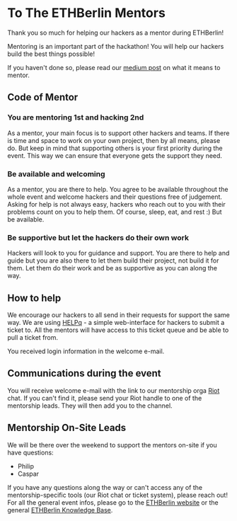 # To The ETHBerlin Mentors

Thank you so much for helping our hackers as a mentor during ETHBerlin!

Mentoring is an important part of the hackathon! You will help our hackers build the best things possible!

If you haven't done so, please read our [medium post](https://medium.com/ethberlin/so-you-think-you-can-mentor-280648923a0f) on what it means to mentor.

## Code of Mentor

### You are mentoring 1st and hacking 2nd

As a mentor, your main focus is to support other hackers and teams. If there is time and space to work on your own project, then by all means, please do. But keep in mind that supporting others is your first priority during the event. This way we can ensure that everyone gets the support they need.

### Be available and welcoming

As a mentor, you are there to help. You agree to be available throughout the whole event and welcome hackers and their questions free of judgement. Asking for help is not always easy, hackers who reach out to you with their problems count on you to help them. Of course, sleep, eat, and rest :) But be available.

### Be supportive but let the hackers do their own work

Hackers will look to you for guidance and support. You are there to help and guide but you are also there to let them build their project, not build it for them. Let them do their work and be as supportive as you can along the way.

## How to help

<!-- TODO: Investigate and research. Phillip -->

We encourage our hackers to all send in their requests for support the same way. We are using [HELPq](http://ehz.io/HELPq-data/) - a simple web-interface for hackers to submit a ticket to. All the mentors will have access to this ticket queue and be able to pull a ticket from.

You received login information in the welcome e-mail.

## Communications during the event

You will receive welcome e-mail with the link to our mentorship orga [Riot](https://riot.im/) chat. If you can't find it, please send your Riot handle to one of the mentorship leads. They will then add you to the channel.

## Mentorship On-Site Leads

We will be there over the weekend to support the mentors on-site if you have questions:

-   Philip
-   Caspar

If you have any questions along the way or can't access any of the mentorship-specific tools (our Riot chat or ticket system), please reach out!
For all the general event infos, please go to the [ETHBerlin website](https://ethberlinzwei.com) or the general [ETHBerlin Knowledge Base](https://github.com/ethberlinzwei/KnowledgeBase).
